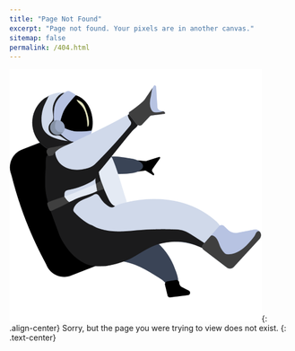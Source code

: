 ```yaml
---
title: "Page Not Found"
excerpt: "Page not found. Your pixels are in another canvas."
sitemap: false
permalink: /404.html
---
```


![image-center](\assets\images\A040Lxr.png){: .align-center}
Sorry, but the page you were trying to view does not exist.
{: .text-center}
